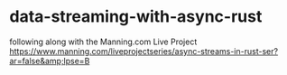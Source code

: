 # data-streaming-with-async-rust
following along with the Manning.com Live Project https://www.manning.com/liveprojectseries/async-streams-in-rust-ser?ar=false&amp;lpse=B

